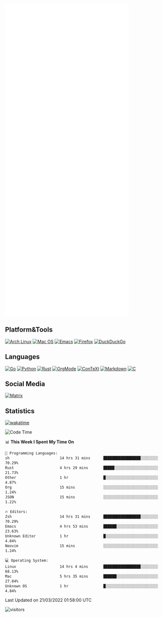 ![Metrics](https://github.com/SteamedFish/SteamedFish/blob/master/github-metrics.svg)

## Platform&Tools

[![Arch Linux](https://img.shields.io/badge/ArchLinux-1793D1?logo=arch-linux&logoColor=fff&style=flat-square)](https://archlinux.org/)
[![Mac OS](https://img.shields.io/badge/MacOS-000000?style=flat-square&logo=macos&logoColor=F0F0F0)](https://www.apple.com/macos/)
[![Emacs](https://img.shields.io/badge/Emacs-%237F5AB6.svg?&style=flat-square&logo=gnu-emacs&logoColor=white)](https://www.gnu.org/software/emacs/)
[![Firefox](https://img.shields.io/badge/Firefox-FF7139?style=flat-square&logo=Firefox-Browser&logoColor=white)](https://firefox.com/)
[![DuckDuckGo](https://img.shields.io/badge/DuckDuckGo-DE5833?style=flat-square&logo=DuckDuckGo&logoColor=white)](https://duckduckgo.com/)

## Languages

[![Go](https://img.shields.io/badge/Golang-%2300ADD8.svg?style=flat-square&logo=go&logoColor=white)](https://golang.org/)
[![Python](https://img.shields.io/badge/Python-3670A0?style=flat-square&logo=python&logoColor=ffdd54)](https://www.python.org/)
[![Rust](https://img.shields.io/badge/Rust-%23000000.svg?style=flat-square&logo=rust&logoColor=white)](https://www.rust-lang.org/)
[![OrgMode](https://img.shields.io/badge/OrgMode-%23000000.svg?style=flat-square&logo=org&logoColor=white)](https://orgmode.org/)
[![ConTeXt](https://img.shields.io/badge/ConTeXt-%23008080.svg?style=flat-square&logo=latex&logoColor=white)](https://contextgarden.net/)
[![Markdown](https://img.shields.io/badge/MarkDown-%23000000.svg?style=flat-square&logo=markdown&logoColor=white)](https://daringfireball.net/projects/markdown/)
[![C](https://img.shields.io/badge/C-%2300599C.svg?style=flat-square&logo=c&logoColor=white)](https://www.iso.org/standard/74528.html)

## Social Media

[![Matrix](https://img.shields.io/badge/SteamedFish-2CA5E0?style=social&logo=matrix&logoColor=black)](https://matrix.to/#/@i:steamedfish.org)

## Statistics
[![wakatime](https://wakatime.com/badge/user/168280d6-fcf2-4b4f-ad3a-dc4612f35b38.svg)](https://wakatime.com/@168280d6-fcf2-4b4f-ad3a-dc4612f35b38)

<!--START_SECTION:waka-->
![Code Time](http://img.shields.io/badge/Code%20Time-1%2C674%20hrs%2011%20mins-blue)

📊 **This Week I Spent My Time On** 

```text
💬 Programming Languages: 
sh                       14 hrs 31 mins      █████████████████░░░░░░░░   70.29% 
Rust                     4 hrs 29 mins       █████░░░░░░░░░░░░░░░░░░░░   21.73% 
Other                    1 hr                █░░░░░░░░░░░░░░░░░░░░░░░░   4.87% 
Org                      15 mins             ░░░░░░░░░░░░░░░░░░░░░░░░░   1.24% 
JSON                     15 mins             ░░░░░░░░░░░░░░░░░░░░░░░░░   1.22%

🔥 Editors: 
Zsh                      14 hrs 31 mins      █████████████████░░░░░░░░   70.29% 
Emacs                    4 hrs 53 mins       ██████░░░░░░░░░░░░░░░░░░░   23.63% 
Unknown Editor           1 hr                █░░░░░░░░░░░░░░░░░░░░░░░░   4.84% 
Neovim                   15 mins             ░░░░░░░░░░░░░░░░░░░░░░░░░   1.24%

💻 Operating System: 
Linux                    14 hrs 4 mins       █████████████████░░░░░░░░   68.13% 
Mac                      5 hrs 35 mins       ██████░░░░░░░░░░░░░░░░░░░   27.04% 
Unknown OS               1 hr                █░░░░░░░░░░░░░░░░░░░░░░░░   4.84%

```


 Last Updated on 21/03/2022 01:58:00 UTC
<!--END_SECTION:waka-->

![visitors](https://visitor-badge.laobi.icu/badge?page_id=SteamedFish.SteamedFish)
